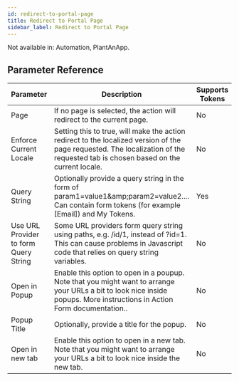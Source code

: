 ```yaml
---
id: redirect-to-portal-page
title: Redirect to Portal Page
sidebar_label: Redirect to Portal Page
---
```


Not available in: Automation, PlantAnApp.




## Parameter Reference
| Parameter | Description | Supports Tokens | Default |
| -- | -- | -- | -- |
| Page | If no page is selected, the action will redirect to the current page. | No | None |
| Enforce Current Locale | Setting this to true, will make the action redirect to the localized version of the page requested. The localization of the requested tab is chosen based on the current locale. | No | None |
| Query String | Optionally provide a query string in the form of param1=value1&amp;amp;param2=value2.... Can contain form tokens (for example [Email]) and My Tokens. | Yes | None |
| Use URL Provider to form Query String | Some URL providers form query string using paths, e.g. /id/1, instead of ?id=1. This can cause problems in Javascript code that relies on query string variables. | No | true |
| Open in Popup | Enable this option to open in a poupup. Note that you might want to arrange your URLs a bit to look nice inside popups. More instructions in Action Form documentation.. | No | None |
| Popup Title | Optionally, provide a title for the popup. | No | None |
| Open in new tab | Enable this option to open in a new tab. Note that you might want to arrange your URLs a bit to look nice inside the new tab. | No | None |
